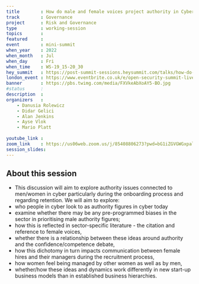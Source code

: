 ```yaml
---
title        : How do male and female voices project authority in Cyber 
track        : Governance
project      : Risk and Governance
type         : working-session
topics       : 
featured     :
event        : mini-summit
when_year    : 2022
when_month   : Jul
when_day     : Fri
when_time    : WS-19_15-20_30
hey_summit   : https://post-summit-sessions.heysummit.com/talks/how-do-male-and-female-voices-project-authority-in-cyber/
london_event : https://www.eventbrite.co.uk/e/open-security-summit-live-in-london-tickets-356895402757
banner       : https://pbs.twimg.com/media/FXVkeAbXoAY5-BO.jpg
#status      : 
description  :
organizers   :
    - Danusia Rolewicz
    - Didar Gelici
    - Alan Jenkins
    - Ayse Vlok
    - Mario Platt
       
youtube_link : 
zoom_link    : https://us06web.zoom.us/j/85408806273?pwd=bG1iZGVGWGxpalZtaFF4cVUxbGtLdz09
session_slides:
---
```




## About this session

- This discussion will aim to explore authority issues connected to men/women in cyber particularly during the onboarding process and regarding retention. We will aim to explore:
- who people in cyber look to as authority figures in cyber today
- examine whether there may be any pre-programmed biases in the sector in prioritising male authority figures;
- how this is reflected in sector-specific literature - the citation and reference to female voices,
- whether there is a relationship between these ideas around authority and the confidence/competence debate,
- how this dichotomy in turn impacts communication between female hires and their managers during the recruitment process,
- how women feel being managed by other women as well as by men, 
- whether/how these ideas and dynamics work differently in new start-up business models than in established business hierarchies. 
